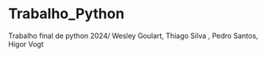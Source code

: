 # Trabalho_Python
Trabalho final de python 2024/ Wesley Goulart, Thiago Silva , Pedro Santos, Higor Vogt
